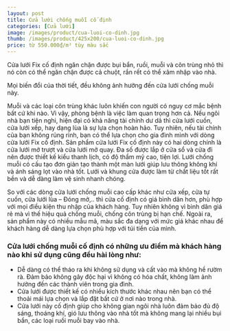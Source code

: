 ```yaml
---
layout: post
title: Cửa lưới chống muỗi cố định
categories: [Cửa lưới]
image: /images/product/cua-luoi-co-dinh.jpg
thumb: /images/product/425x200/cua-luoi-co-dinh.jpg
price: từ 550.000₫/m² tùy màu sắc
---
```


Cửa lưới Fix cố định ngăn chặn được bụi bẩn, ruồi, muỗi và côn trùng nhỏ thì nó còn có thể ngăn chặn được cả chuột, rắn rết có thể xâm nhập vào nhà.

Mọi biến đổi của thời tiết, đều không ảnh hưởng đến cửa lưới chống muỗi này.

Muỗi và các loại côn trùng khác luôn khiến con người có nguy cơ mắc bệnh bất cứ khi nào. Vì vậy, phòng bệnh là việc làm quan trọng hơn cả. Nếu ngôi nhà bạn tiện nghi, hiện đại có khả năng tài chính dư dả thì cửa lưới cuốn, cửa lưới xếp, hay dạng lùa là sự lựa chọn hoàn hảo. Tuy nhiên, nếu tài chính của bạn không rủng rỉnh, bạn có thể lựa chọn cho gia đình mình với dòng cửa lưới Fix cố định. Sản phẩm cửa lưới Fix cố định này có hai dòng chính là cửa lưới mở trượt và cửa lưới mở quay. Đa số được lắp ở cửa sổ và cửa đi nên được thiết kế kiểu thanh lịch, có độ thẩm mỹ cao, tiện lợi. Lưới chống muỗi có cấu tạo đơn giản tạo thành một màn lưới giúp lưu thông không khí và ánh sáng lọt vào nhà tốt. Lưới và khung cửa được làm từ chất liệu tốt rất bền và dễ dàng làm vệ sinh nhanh chóng. 

So với các dòng cửa lưới chống muỗi cao cấp khác như cửa xếp, cửa tự cuốn, cửa lưới lùa – Đóng mở,.. thì cửa cố định có giá bình dân hơn, phù hợp với mọi điều kiện thu nhập của khách hàng. Tuy nhiên không vì bình dân giá rẻ mà vì thế hiệu quả chống muỗi, chống côn trùng bị hạn chế. Ngoài ra, sản phẩm này có nhiều mẫu mã, màu sắc đa dạng với mức giá khác nhau để khách hàng dễ dàng lựa chọn phù hợp với túi tiền của mình. 

### Cửa lưới chống muỗi cố định có những ưu điểm mà khách hàng nào khi sử dụng cũng đều hài lòng như: 
- Dễ dàng có thể tháo ra khi không sử dụng và cất vào mà không hề rườm rà. Đảm bảo không gây độc hại vì không có hóa chất, không làm ảnh hưởng đến các thành viên trong gia đình. 
- Cửa lưới được thiết kế có nhiều kích thước khác nhau nên bạn có thể thoải mái lựa chọn và lắp đặt bất cứ ở nơi nào trong nhà. 
- Cửa lưới này cố định giúp cho không gian ngôi nhà luôn đảm bảo đủ độ sáng, thoáng khí, gió lưu thông vào nhà tốt mà không mang lại nhiều bụi bẩn, các loại ruồi muỗi bay vào nhà.
